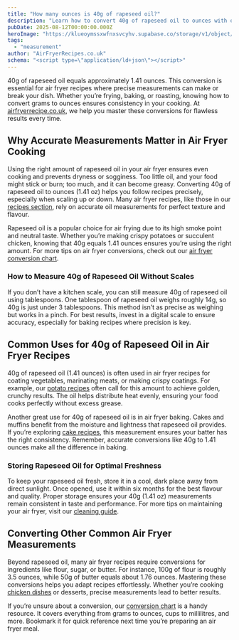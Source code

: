```yaml
---
title: "How many ounces is 40g of rapeseed oil?"
description: "Learn how to convert 40g of rapeseed oil to ounces with our easy guide. Perfect for air fryer recipes and precise cooking measurements."
pubDate: 2025-08-12T00:00:00.000Z
heroImage: "https://klueoymssxwfnxsvcyhv.supabase.co/storage/v1/object/public/md/how-many-ounces-is-40g-of-rapeseed-oil-786f549f.webp"
tags:
  - "measurement"
author: "AirFryerRecipes.co.uk"
schema: "<script type=\"application/ld+json\"></script>"
---
```


<p>40g of rapeseed oil equals approximately 1.41 ounces. This conversion is essential for air fryer recipes where precise measurements can make or break your dish. Whether you’re frying, baking, or roasting, knowing how to convert grams to ounces ensures consistency in your cooking. At <a href=https://www.airfryerrecipe.co.uk/>airfryerrecipe.co.uk</a>, we help you master these conversions for flawless results every time.</p>  

<h2>Why Accurate Measurements Matter in Air Fryer Cooking</h2>  
<p>Using the right amount of rapeseed oil in your air fryer ensures even cooking and prevents dryness or sogginess. Too little oil, and your food might stick or burn; too much, and it can become greasy. Converting 40g of rapeseed oil to ounces (1.41 oz) helps you follow recipes precisely, especially when scaling up or down. Many air fryer recipes, like those in our <a href=https://www.airfryerrecipe.co.uk/recipes>recipes section</a>, rely on accurate oil measurements for perfect texture and flavour.</p>  

<p>Rapeseed oil is a popular choice for air frying due to its high smoke point and neutral taste. Whether you’re making crispy potatoes or succulent chicken, knowing that 40g equals 1.41 ounces ensures you’re using the right amount. For more tips on air fryer conversions, check out our <a href=https://www.airfryerrecipe.co.uk/air-fryer-conversion-chart>air fryer conversion chart</a>.</p>  

<h3>How to Measure 40g of Rapeseed Oil Without Scales</h3>  
<p>If you don’t have a kitchen scale, you can still measure 40g of rapeseed oil using tablespoons. One tablespoon of rapeseed oil weighs roughly 14g, so 40g is just under 3 tablespoons. This method isn’t as precise as weighing but works in a pinch. For best results, invest in a digital scale to ensure accuracy, especially for baking recipes where precision is key.</p>  

<h2>Common Uses for 40g of Rapeseed Oil in Air Fryer Recipes</h2>  
<p>40g of rapeseed oil (1.41 ounces) is often used in air fryer recipes for coating vegetables, marinating meats, or making crispy coatings. For example, our <a href=https://www.airfryerrecipe.co.uk/recipe-category/potatoes>potato recipes</a> often call for this amount to achieve golden, crunchy results. The oil helps distribute heat evenly, ensuring your food cooks perfectly without excess grease.</p>  

<p>Another great use for 40g of rapeseed oil is in air fryer baking. Cakes and muffins benefit from the moisture and lightness that rapeseed oil provides. If you’re exploring <a href=https://www.airfryerrecipe.co.uk/recipe-category/cakes>cake recipes</a>, this measurement ensures your batter has the right consistency. Remember, accurate conversions like 40g to 1.41 ounces make all the difference in baking.</p>  

<h3>Storing Rapeseed Oil for Optimal Freshness</h3>  
<p>To keep your rapeseed oil fresh, store it in a cool, dark place away from direct sunlight. Once opened, use it within six months for the best flavour and quality. Proper storage ensures your 40g (1.41 oz) measurements remain consistent in taste and performance. For more tips on maintaining your air fryer, visit our <a href=https://www.airfryerrecipe.co.uk/air-fryer-cleaner>cleaning guide</a>.</p>  

<h2>Converting Other Common Air Fryer Measurements</h2>  
<p>Beyond rapeseed oil, many air fryer recipes require conversions for ingredients like flour, sugar, or butter. For instance, 100g of flour is roughly 3.5 ounces, while 50g of butter equals about 1.76 ounces. Mastering these conversions helps you adapt recipes effortlessly. Whether you’re cooking <a href=https://www.airfryerrecipe.co.uk/recipe-category/chicken>chicken dishes</a> or desserts, precise measurements lead to better results.</p>  

<p>If you’re unsure about a conversion, our <a href=https://www.airfryerrecipe.co.uk/air-fryer-conversion-chart>conversion chart</a> is a handy resource. It covers everything from grams to ounces, cups to millilitres, and more. Bookmark it for quick reference next time you’re preparing an air fryer meal.</p>
